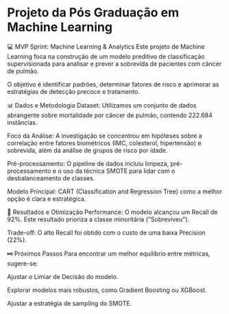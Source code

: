 
# Projeto da Pós Graduação em Machine Learning

💻 MVP Sprint: Machine Learning & Analytics
Este projeto de Machine Learning foca na construção de um modelo preditivo de classificação supervisionada para analisar e prever a sobrevida de pacientes com câncer de pulmão.

O objetivo é identificar padrões, determinar fatores de risco e aprimorar as estratégias de detecção precoce e tratamento.

📊 Dados e Metodologia
Dataset: Utilizamos um conjunto de dados abrangente sobre mortalidade por câncer de pulmão, contendo 222.684 instâncias.

Foco da Análise: A investigação se concentrou em hipóteses sobre a correlação entre fatores biométricos (IMC, colesterol, hipertensão) e sobrevida, além da análise de grupos de risco por idade.

Pré-processamento: O pipeline de dados incluiu limpeza, pré-processamento e o uso da técnica SMOTE para lidar com o desbalanceamento de classes.

Modelo Principal:  CART (Classification and Regression Tree) como a melhor opção é clara e estratégica.

🎯 Resultados e Otimização
Performance: O modelo alcançou um Recall de 92%. Este resultado prioriza a classe minoritária ("Sobreviveu").

Trade-off: O alto Recall foi obtido com o custo de uma baixa Precision (22%).

⏭️ Próximos Passos
Para encontrar um melhor equilíbrio entre métricas, sugere-se:

Ajustar o Limiar de Decisão do modelo.

Explorar modelos mais robustos, como Gradient Boosting ou XGBoost.

Ajustar a estratégia de sampling do SMOTE.


